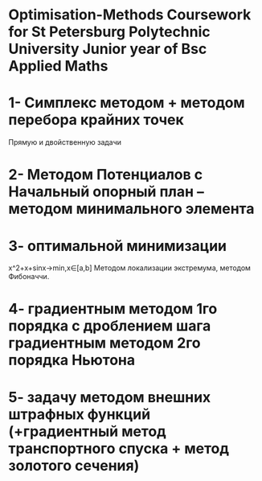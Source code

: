 # Optimisation-Methods Coursework for St Petersburg Polytechnic University Junior year of Bsc Applied Maths
  # 1- Симплекс методом + методом перебора крайних точек
  Прямую и двойственную задачи
  # 2- Методом Потенциалов с Начальный опорный план – методом минимального элемента
  # 3-  оптимальной минимизации 
x^2+x+sinx→min,x∈[a,b] Методом локализации экстремума, методом Фибоначчи.
  # 4- градиентным методом 1го порядка с дроблением шага градиентным методом 2го порядка Ньютона
  # 5- задачу методом внешних штрафных функций (+градиентный метод транспортного спуска + метод золотого сечения)
